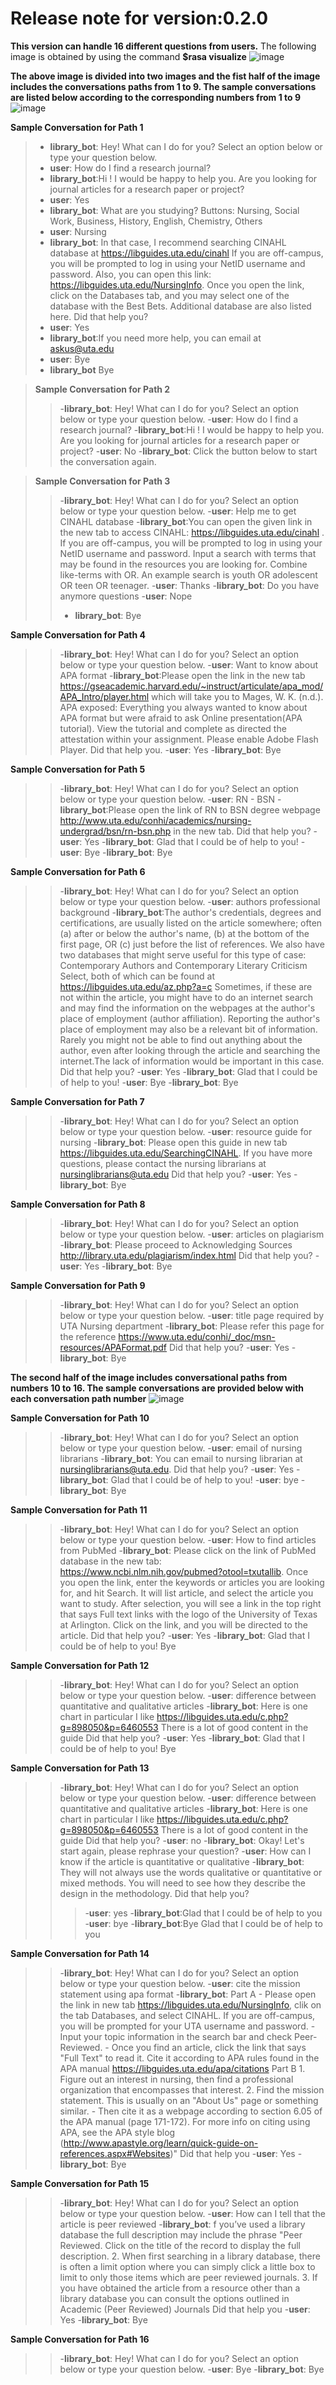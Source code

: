 # Release note for version:0.2.0

**This version can handle 16 different questions from users.** The following image is obtained by using the command **$rasa visualize**
![image]()

**The above image is divided into two images and the fist half of the image includes the conversations paths from 1 to 9. The sample conversations are listed below according to the corresponding numbers from 1 to 9**
![image](https://github.com/hdilab/library-chatbot/blob/frequently_asked_questions_nursing/release_version_0_2_0_i_graph.png)

**Sample Conversation for Path 1**
> - **library_bot**: Hey! What can I do for you? Select an option below or type your question below.
> - **user**: How do I find a research journal?
> - **library_bot**:Hi ! I would be happy to help you. Are you looking for journal articles for a research paper or project?
> - **user**: Yes
> - **library_bot**: What are you studying? Buttons: Nursing, Social Work, Business, History, English, Chemistry, Others
> - **user**: Nursing
> - **library_bot**: In that case, I recommend searching CINAHL database at https://libguides.uta.edu/cinahl If you are off-campus, you will be prompted to log in    using your NetID username and password. Also, you can open this link: https://libguides.uta.edu/NursingInfo. Once you open the link, click on the Databases tab, and you may select one of the database with the Best Bets. Additional database are also listed here.
> Did that help you?
> - **user**: Yes
> - **library_bot**:If you need more help, you can email at askus@uta.edu
> - **user**: Bye
> - **library_bot** Bye

> **Sample Conversation for Path 2**
>> -**library_bot**: Hey! What can I do for you? Select an option below or type your question below.
>> -**user**: How do I find a research journal?
>> -**library_bot**:Hi ! I would be happy to help you. Are you looking for journal articles for a research paper or project?
>> -**user**: No
>> -**library_bot**: Click the button below to start the conversation again.

> **Sample Conversation for Path 3**
>> -**library_bot**: Hey! What can I do for you? Select an option below or type your question below.
>> -**user**: Help me to get CINAHL database
>> -**library_bot**:You can open the given link in the new tab to access CINAHL: https://libguides.uta.edu/cinahl . If you are off-campus, you will be prompted to log in using your NetID username and password.
>> Input a search with terms that may be found in the resources you are looking for. Combine like-terms with OR. An example search is youth OR adolescent OR teen OR teenager.
>> -**user**: Thanks
>> -**library_bot**: Do you have anymore questions
>> -**user**: Nope
>> - **library_bot**: Bye

**Sample Conversation for Path 4**
>> -**library_bot**: Hey! What can I do for you? Select an option below or type your question below.
>> -**user**: Want to know about APA format
>> -**library_bot**:Please open the link in the new tab https://gseacademic.harvard.edu/~instruct/articulate/apa_mod/APA_Intro/player.html which will take you to Mages, W. K. (n.d.). APA exposed: Everything you always wanted to know about APA format but were afraid to ask Online presentation(APA tutorial). View the tutorial and complete as directed the attestation within your assignment. Please enable Adobe Flash Player.
>> Did that help you.
>> -**user**: Yes
>> -**library_bot**: Bye

**Sample Conversation for Path 5**
>> -**library_bot**: Hey! What can I do for you? Select an option below or type your question below.
>> -**user**: RN - BSN
>> -**library_bot**:Please open the link of RN to BSN degree webpage http://www.uta.edu/conhi/academics/nursing-undergrad/bsn/rn-bsn.php in the new tab.
>> Did that help you?
>> -**user**: Yes
>> -**library_bot**: Glad that I could be of help to you!
>> -**user**: Bye
>> -**library_bot**: Bye

**Sample Conversation for Path 6**
>> -**library_bot**: Hey! What can I do for you? Select an option below or type your question below.
>> -**user**: authors professional background
>> -**library_bot**:The author's credentials, degrees and certifications, are usually listed on the article somewhere; often (a) after or below the author's name, (b) at the bottom of the first page, OR (c) just before the list of references.
>> We also have two databases that might serve useful for this type of case: Contemporary Authors and Contemporary Literary Criticism Select, both of which can be found at https://libguides.uta.edu/az.php?a=c
>> Sometimes, if these are not within the article, you might have to do an internet search and may find the information on the webpages at the author's place of employment (author affiliation). Reporting the author's place of employment may also be a relevant bit of information.
>> Rarely you might not be able to find out anything about the author, even after looking through the article and searching the internet.The lack of information would be important in this case.
>> Did that help you?
>> -**user**: Yes
>> -**library_bot**: Glad that I could be of help to you!
>> -**user**: Bye
>> -**library_bot**: Bye

**Sample Conversation for Path 7**
>> -**library_bot**: Hey! What can I do for you? Select an option below or type your question below.
>> -**user**: resource guide for nursing
>> -**library_bot**: Please open this guide in new tab https://libguides.uta.edu/SearchingCINAHL. If you have more questions, please contact the nursing librarians at nursinglibrarians@uta.edu
>> Did that help you?
>> -**user**: Yes
>> -**library_bot**: Bye

**Sample Conversation for Path 8**
>> -**library_bot**: Hey! What can I do for you? Select an option below or type your question below.
>> -**user**: articles on plagiarism
>> -**library_bot**: Please proceed to Acknowledging Sources http://library.uta.edu/plagiarism/index.html
>> Did that help you?
>> -**user**: Yes
>> -**library_bot**: Bye

**Sample Conversation for Path 9**
>> -**library_bot**: Hey! What can I do for you? Select an option below or type your question below.
>> -**user**: title page required by UTA Nursing department
>> -**library_bot**: Please refer this page for the reference https://www.uta.edu/conhi/_doc/msn-resources/APAFormat.pdf
>> Did that help you?
>> -**user**: Yes
>> -**library_bot**: Bye

**The second half of the image includes conversational paths from numbers 10 to 16. The sample conversations are provided below with each conversation path number**
![image](https://github.com/hdilab/library-chatbot/blob/frequently_asked_questions_nursing/release_version_0_2_0_ii_graph.png)

**Sample Conversation for Path 10**
>> -**library_bot**: Hey! What can I do for you? Select an option below or type your question below.
>> -**user**: email of nursing librarians
>> -**library_bot**: You can email to nursing librarian at nursinglibrarians@uta.edu.
>> Did that help you?
>> -**user**: Yes
>> -**library_bot**: Glad that I could be of help to you!
>> -**user**: bye
>> -**library_bot**: Bye

**Sample Conversation for Path 11**
>> -**library_bot**: Hey! What can I do for you? Select an option below or type your question below.
>> -**user**: How to find articles from PubMed
>> -**library_bot**: Please click on the link of PubMed database in the new tab: https://www.ncbi.nlm.nih.gov/pubmed?otool=txutallib. Once you open the link, enter the keywords or articles you are looking for, and hit Search. It will list article, and select the article you want to study. After selection, you will see a link in the top right that says Full text links with the logo of the University of Texas at Arlington. Click on the link, and you will be directed to the article.
>> Did that help you?
>> -**user**: Yes
>> -**library_bot**: Glad that I could be of help to you!
>> Bye

**Sample Conversation for Path 12**
>> -**library_bot**: Hey! What can I do for you? Select an option below or type your question below.
>> -**user**: difference between quantitative and qualitative articles
>> -**library_bot**: Here is one chart in particular I like https://libguides.uta.edu/c.php?g=898050&p=6460553 There is a lot of good content in the guide
>> Did that help you?
>> -**user**: Yes
>> -**library_bot**: Glad that I could be of help to you!
>> Bye

**Sample Conversation for Path 13**
>> -**library_bot**: Hey! What can I do for you? Select an option below or type your question below.
>> -**user**: difference between quantitative and qualitative articles
>> -**library_bot**: Here is one chart in particular I like https://libguides.uta.edu/c.php?g=898050&p=6460553 There is a lot of good content in the guide
>> Did that help you?
>> -**user**: no
>> -**library_bot**: Okay! Let's start again, please rephrase your question?
>> -**user**: How can I know if the article is quantitative or qualitative
>> -**library_bot**: They will not always use the words qualitative or quantitative or mixed methods. You will need to see how they describe the design in the methodology.
>> Did that help you?
>> > -**user**: yes
>> -**library_bot**:Glad that I could be of help to you
> -**user**: bye
>> -**library_bot**:Bye
>> Glad that I could be of help to you

**Sample Conversation for Path 14**
>> -**library_bot**: Hey! What can I do for you? Select an option below or type your question below.
>> -**user**: cite the mission statement using apa format
>> -**library_bot**: Part A - Please open the link in new tab https://libguides.uta.edu/NursingInfo, clik on the tab Databases, and select CINAHL. If you are off-campus, you will be prompted for your UTA username and password. - Input your topic information in the search bar and check Peer-Reviewed. - Once you find an article, click the link that says "Full Text" to read it. Cite it according to APA rules found in the APA manual https://libguides.uta.edu/apa/citations
>> Part B 1. Figure out an interest in nursing, then find a professional organization that encompasses that interest. 2. Find the mission statement. This is usually on an "About Us" page or something similar. - Then cite it as a webpage according to section 6.05 of the APA manual (page 171-172). For more info on citing using APA, see the APA style blog (http://www.apastyle.org/learn/quick-guide-on-references.aspx#Websites)"
>> Did that help you
>> -**user**: Yes
>> -**library_bot**: Bye

**Sample Conversation for Path 15**
>> -**library_bot**: Hey! What can I do for you? Select an option below or type your question below.
>> -**user**: How can I tell that the article is peer reviewed
>> -**library_bot**: f you’ve used a library database the full description may include the phrase "Peer Reviewed. Click on the title of the record to display the full description. 2. When first searching in a library database, there is often a limit option where you can simply click a little box to limit to only those items which are peer reviewed journals. 3. If you have obtained the article from a resource other than a library database you can consult the options outlined in Academic (Peer Reviewed) Journals
>> Did that help you
>> -**user**: Yes
>> -**library_bot**: Bye

**Sample Conversation for Path 16**
>> -**library_bot**: Hey! What can I do for you? Select an option below or type your question below.
>> -**user**: Bye
>> -**library_bot**: Bye
